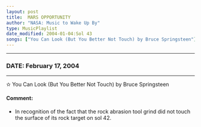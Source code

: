 ```yaml
---
layout: post
title:  MARS OPPORTUNITY
author: "NASA: Music to Wake Up By"
type: MusicPlaylist
date_modified: 2004-01-04:Sol 43
songs: ["You Can Look (But You Better Not Touch) by Bruce Springsteen"]
---
```


----
### DATE: February 17, 2004
----
✫ You Can Look (But You Better Not Touch) by Bruce Springsteen

#### Comment:
* In recognition of the fact that the rock abrasion tool grind did not touch the surface of its rock target on sol 42.



<br/>
<center>
	<a target="_blank"
	   href="https://twitter.com/intent/tweet?hashtags=Space,NASA,Playlist,NASAWakeupCalls,SpaceProgram&text={{ page.author}}, '{{ page.songs.first }}' {{ page.title }}, {{ page.date | date: '%B %d, %Y' }}. {{ site.url }}{{ page.url }}&via=nasawakeupcalls"><i class="fab fa-twitter" alt="Tweet this page" style="font-size: 1.3em;"></i></a>
	&nbsp; 	<i class="fas fa-user-astronaut" style="font-size: 1.5em;"></i> &nbsp;
    <a type="amzn" search="'You Can Look (But You Better Not Touch) by Bruce Springsteen'" category="popular music">
    <i class="fab fa-amazon" style="font-size: 1.3em;"></i></a>
</center>
